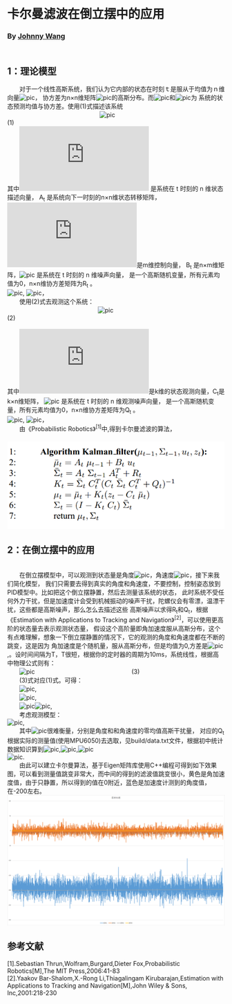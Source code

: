 卡尔曼滤波在倒立摆中的应用
===================================
### By [Johnny Wang](https://armstrongwall.github.io/Resume/)
</br>1：理论模型
-----------------------------------
　　对于一个线性高斯系统，我们认为它内部的状态在时刻ｔ是服从于均值为ｎ维向量![pic]( http://latex.codecogs.com/gif.latex?\boldsymbol{\mu_t})，
协方差为n×n维矩阵![pic](http://latex.codecogs.com/gif.latex?\boldsymbol{\Sigma_t})的高斯分布。而![pic](http://latex.codecogs.com/gif.latex?\boldsymbol{\overline{\mu_t}})和![pic](http://latex.codecogs.com/gif.latex?\boldsymbol{\overline{\Sigma_t}})为
系统的状态预测均值与协方差。使用(1)式描述该系统</br>　　　　　　　　　　　　　　　
![pic]( http://latex.codecogs.com/gif.latex?x_t=\boldsymbol{A_t}x_{t-1}+\boldsymbol{B_t}u_t+\boldsymbol{\varepsilon_t}) 　　　　               　　　　　　　　　　　　　　　(1)
</br>其中![pic]( http://latex.codecogs.com/gif.latex?x_t) 是系统在 t 时刻的 n 维状态描述向量，
A<sub>t</sub> 是系统向下一时刻的n×n维状态转移矩阵，![pic]( http://latex.codecogs.com/gif.latex?u_t)是m维控制向量，
B<sub>t</sub> 是n×m维矩阵，![pic]( http://latex.codecogs.com/gif.latex?\varepsilon_t) 是系统在 t 时刻的 n 维噪声向量，
是一个高斯随机变量，所有元素均值为0，n×n维协方差矩阵为R<sub>t</sub> 。
</br>![pic](http://latex.codecogs.com/gif.latex?\boldsymbol{\varepsilon_t}=\begin{pmatrix}\varepsilon_1\\\\\varepsilon_2\\\\\vdots\\\\\varepsilon_n\end{pmatrix}),
![pic](http://latex.codecogs.com/gif.latex?\boldsymbol{R_t}=\begin{pmatrix}cov[\varepsilon_1,\varepsilon_1]&cov[\varepsilon_1,\varepsilon_2]&\cdots&cov[\varepsilon_1,\varepsilon_n]\\\\cov[\varepsilon_2,\varepsilon_1]&cov[\varepsilon_2,\varepsilon_2]&\cdots&cov[\varepsilon_2,\varepsilon_n]\\\\\vdots&\ddots&&\vdots\\\\cov[\varepsilon_n,\varepsilon_1]&cov[\varepsilon_n,\varepsilon_2]&\cdots&cov[\varepsilon_n,\varepsilon_n]\end{pmatrix})，
</br>　　使用(2)式去观测这个系统：
</br>　　　　　　　　　　　　　　　![pic]( http://latex.codecogs.com/gif.latex?z_t=\boldsymbol{C_t}x_{t}+\boldsymbol{\delta_t}) 　　　　　　　　　　　　　　　　　　　　           　   (2)    
</br>其中![pic]( http://latex.codecogs.com/gif.latex?z_t)是k维的状态观测向量，C<sub>t</sub>是k×n维矩阵，
![pic]( http://latex.codecogs.com/gif.latex?\delta_t) 是系统在 t 时刻的 n 维观测噪声向量，
是一个高斯随机变量，所有元素均值为0，n×n维协方差矩阵为Q<sub>t</sub> 。
</br>![pic](http://latex.codecogs.com/gif.latex?\boldsymbol{\delta_t}=\begin{pmatrix}\delta_1\\\\\delta_2\\\\\vdots\\\\\delta_k\end{pmatrix}),
![pic](http://latex.codecogs.com/gif.latex?\boldsymbol{Q_t}=\begin{pmatrix}cov[\delta_1,\delta_1]&cov[\delta_1,\delta_2]&\cdots&cov[\delta_1,\delta_k]\\\\cov[\delta_2,\delta_1]&cov[\delta_2,\delta_2]&\cdots&cov[\delta_2,\delta_k]\\\\\vdots&\ddots&&\vdots\\\\cov[\delta_k,\delta_1]&cov[\delta_k,\delta_2]&\cdots&cov[\delta_k,\delta_k]\end{pmatrix})，
</br>
　　由《Probabilistic Robotics》<sup>[1]</sup>中,得到卡尔曼滤波的算法，
</br>　　![pic](1.png)

2：在倒立摆中的应用
-----------------------------------
</br>　　在倒立摆模型中，可以观测到状态量是角度![pic]( http://latex.codecogs.com/gif.latex?\theta)，角速度![pic]( http://latex.codecogs.com/gif.latex?\dot\theta)，接下来我们简化模型，
我们只需要去得到真实的角度和角速度，不要控制，控制姿态放到PID模型中。比如把这个倒立摆静置，然后去测量该系统的状态，
此时系统不受任何外力干扰，但是加速度计会受到机械振动的噪声干扰，陀螺仪会有零漂，温漂干扰，这些都是高斯噪声，那么怎么去描述这些
高斯噪声以求得R<sub>t</sub>和Q<sub>t</sub>，根据《Estimation with Applications to Tracking and Navigation》<sup>[2]</sup>，可以使用更高阶的状态量去表示观测状态量，
假设这个高阶量即角加速度服从高斯分布，这个有点难理解，想象一下倒立摆静置的情况下，它的观测的角度和角速度都在不断的跳变，这是因为
角加速度是个随机量，服从高斯分布，但是均值为0,方差是![pic](http://latex.codecogs.com/gif.latex?{\sigma_\ddot\theta}^2),。设时间间隔为T，T很短，根据你的定时器的周期为10ms，系统线性，根据高中物理公式则有：
</br> 　　![pic](http://latex.codecogs.com/gif.latex?\boldsymbol{x_t}=\begin{pmatrix}\theta_t\\\\\dot\theta_t\end{pmatrix}=\begin{pmatrix}1&T\\\\0&1\end{pmatrix}\begin{pmatrix}\theta_{t-1}\\\\\dot\theta_{t-1}\end{pmatrix}+\begin{pmatrix}\frac{1}{2}T^2\\\\T\end{pmatrix}\ddot\theta_{t-1})　　　　　　　　　　　　　　　　(3)
</br> 　　(3)式对应(1)式。可得：
</br> 　　![pic](http://latex.codecogs.com/gif.latex?\boldsymbol{A_t}=\begin{pmatrix}1&T\\\\0&1\end{pmatrix}),
</br> 　　![pic](http://latex.codecogs.com/gif.latex?\boldsymbol{B_t}=\boldsymbol{0}),
</br> 　　![pic](http://latex.codecogs.com/gif.latex?\boldsymbol{R_t}=\begin{pmatrix}\frac{1}{4}T^4&\frac{1}{2}T^3\\\\\frac{1}{2}T^3&T^2\end{pmatrix})![pic](http://latex.codecogs.com/gif.latex?{\sigma_\ddot\theta}^2),
</br> 　　考虑观测模型：
</br> ![pic](http://latex.codecogs.com/gif.latex?\boldsymbol{z_t}=\begin{pmatrix}\theta_t\\\\\dot\theta_t\end{pmatrix}=\begin{pmatrix}1&0\\\\0&1\end{pmatrix}\begin{pmatrix}\theta_{t}\\\\\dot\theta_{t}\end{pmatrix}+\boldsymbol{\delta_t}),
</br> 　　其中![pic](http://latex.codecogs.com/gif.latex?\boldsymbol{\delta_t})很难衡量，分别是角度和和角速度的零均值高斯干扰量，
对应的Q<sub>t</sub>根据实际的测量值(使用MPU6050)去选取，见build/data.txt文件，根据初中统计数据知识算到![pic](http://latex.codecogs.com/gif.latex?cov[\theta,\theta]=E[[\theta-E[\theta]]^2]),![pic](http://latex.codecogs.com/gif.latex?cov[\theta,\dot\theta]=E[\theta\dot\theta]-E[\theta]E[\dot\theta]),![pic](http://latex.codecogs.com/gif.latex?cov[\dot\theta,\dot\theta]=E[[\dot\theta-E[\dot\theta]]^2])
</br>![pic](http://latex.codecogs.com/gif.latex?\boldsymbol{Q_t}=\begin{pmatrix}cov[\theta,\theta]&cov[\theta,\dot\theta]\\\\cov[\dot\theta,\theta]&cov[\dot\theta,\dot\theta]\end{pmatrix}=\begin{pmatrix}1023.684&0.221\\\\0.221&25.228\end{pmatrix}).
</br>　　由此可以建立卡尔曼算法，基于Eigen矩阵库使用C++编程可得到如下效果图，可以看到测量值跳变非常大，而中间的得到的滤波值跳变很小，黄色是角加速度值，由于只静置，所以得到的值在0附近，蓝色是加速度计测到的角度值，在-200左右。
</br>![pic](build/result.png)

参考文献
-----------------------------------
[1].Sebastian Thrun,Wolfram,Burgard,Dieter Fox,Probabilistic Robotics[M],The MIT Press,2006:41-83
</br>[2].Yaakov Bar-Shalom,X.-Rong Li,Thiagalingam Kirubarajan,Estimation with Applications to Tracking and Navigation[M],John Wiley & Sons, Inc,2001:218-230
